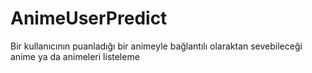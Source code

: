 # AnimeUserPredict
Bir kullanıcının puanladığı bir animeyle bağlantılı olaraktan sevebileceği anime ya da animeleri listeleme
